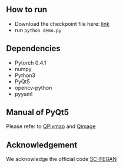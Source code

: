 ## How to run
* Download the checkpoint file here: [link](https://drive.google.com/file/d/1AjhjO4tmIdTESQvFVX8Eaq06FkVEmxgo/view?usp=sharing)
* run `python demo.py`
## Dependencies
* Pytorch 0.4.1
* numpy
* Python3
* PyQt5
* opencv-python
* pyyaml
## Manual of PyQt5
Please refer to [QPixmap](https://doc.qt.io/qtforpython/PySide2/QtGui/QPixmap.html#PySide2.QtGui.PySide2.QtGui.QPixmap.mask) and [Qimage](https://doc.qt.io/qtforpython/PySide2/QtGui/QImage.html)
## Acknowledgement
We acknowledge the official code [SC-FEGAN](https://github.com/run-youngjoo/SC-FEGAN)
